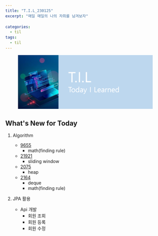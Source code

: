 ```yaml
---
title: "T.I.L_230125"
excerpt: "매일 매일의 나의 자취를 남겨보자"

categories:
  - til
tags:
  - til
---
```

<figure>
    <img src="/assets/images/til_image.png">
</figure>

## What's New for Today   
1. Algorithm 
    - [9655](https://www.acmicpc.net/problem/9655)
      - math(finding rule)
    - [21921](https://www.acmicpc.net/problem/21921)
      - sliding window
    - [2075](https://www.acmicpc.net/problem/2075)
      - heap
    - [2164](https://www.acmicpc.net/problem/2164)
      - deque
      - math(finding rule)

2. JPA 활용
    - Api 개발
        - 회원 조회
        - 회원 등록
        - 회원 수정

    